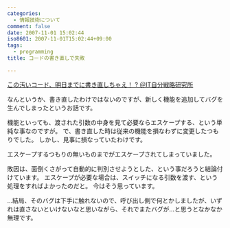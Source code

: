 ```yaml
---
categories:
  - 情報技術について
comment: false
date: 2007-11-01 15:02:44
iso8601: 2007-11-01T15:02:44+09:00
tags:
  - programming
title: コードの書き直しで失敗

---
```


<a href="http://jibun.atmarkit.co.jp/ljibun01/rensai/sinji06/sinji01.html">この汚いコード、明日までに書き直しちゃえ！ ? ＠IT自分戦略研究所</a>

なんというか、書き直したわけではないのですが、新しく機能を追加してバグを生んでしまったというお話です。

機能といっても、渡された引数の中身を見て必要ならエスケープする、という単純な事なのですが。
で、書き直した時は従来の機能を損なわずに変更したつもりでした。
しかし、見事に損なっていたわけです。

エスケープするつもりの無いものまでがエスケープされてしまっていました。

敗因は、面倒くさがって自動的に判別させようとした、という事だろうと結論付けています。
エスケープが必要な場合は、スイッチになる引数を渡す、という処理をすればよかったのだと。
今はそう思っています。

…結局、そのバグは下手に触れないので、呼び出し側で何とかしましたが、いずれは直さないといけないなと思いながら、それでまたバグが…と思うとなかなか無理です。
